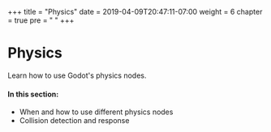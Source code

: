 +++
title = "Physics"
date = 2019-04-09T20:47:11-07:00
weight = 6
chapter = true
pre = "<i class='fas fa-atom'></i> "
+++

# <i class="fas fa-atom"></i> Physics

Learn how to use Godot's physics nodes.

#### In this section:

- When and how to use different physics nodes
- Collision detection and response